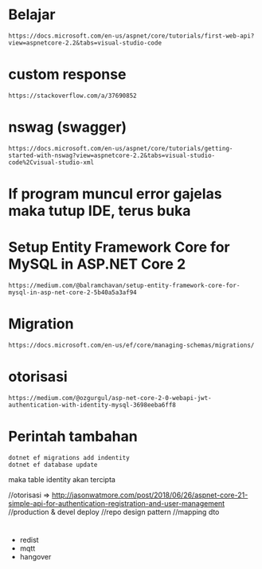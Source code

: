 # Belajar
````
https://docs.microsoft.com/en-us/aspnet/core/tutorials/first-web-api?view=aspnetcore-2.2&tabs=visual-studio-code
```` 
# custom response
````
https://stackoverflow.com/a/37690852
````
# nswag (swagger)
````  
https://docs.microsoft.com/en-us/aspnet/core/tutorials/getting-started-with-nswag?view=aspnetcore-2.2&tabs=visual-studio-code%2Cvisual-studio-xml
````
# If program muncul error gajelas maka tutup IDE, terus buka


# Setup Entity Framework Core for MySQL in ASP.NET Core 2
````
https://medium.com/@balramchavan/setup-entity-framework-core-for-mysql-in-asp-net-core-2-5b40a5a3af94
````

# Migration
````
https://docs.microsoft.com/en-us/ef/core/managing-schemas/migrations/
````
# otorisasi
````
https://medium.com/@ozgurgul/asp-net-core-2-0-webapi-jwt-authentication-with-identity-mysql-3698eeba6ff8
````
# Perintah tambahan
````
dotnet ef migrations add indentity
dotnet ef database update
````
maka table identity akan tercipta


//otorisasi => http://jasonwatmore.com/post/2018/06/26/aspnet-core-21-simple-api-for-authentication-registration-and-user-management
//production & devel deploy
//repo design pattern
//mapping dto

#
- redist
- mqtt
- hangover

